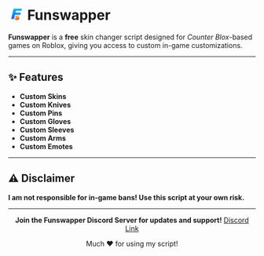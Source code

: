 # <img src="https://github.com/Funswapper/Funswapper-Script/blob/main/Webp.png" alt="Funswapper Logo" width="32"/> Funswapper

**Funswapper** is a **free** skin changer script designed for *Counter Blox*-based games on Roblox, giving you access to custom in-game customizations.

---

## ✨ Features

- **Custom Skins**
- **Custom Knives**
- **Custom Pins**
- **Custom Gloves**
- **Custom Sleeves**
- **Custom Arms**
- **Custom Emotes**
  
---

## ⚠️ Disclaimer

**I am not responsible for in-game bans! Use this script at your own risk.**

---

<p align="center">
  <strong>Join the Funswapper Discord Server for updates and support!</strong> <a href="https://discord.gg/46XKGKy2V4">Discord Link</a>
</p>

<p align="center">
  Much ❤️ for using my script!
</p>
